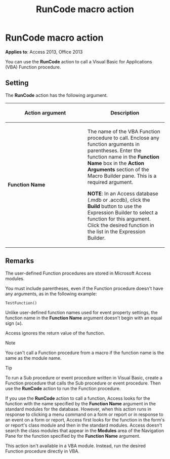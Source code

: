 ﻿---
title: RunCode macro action
TOCTitle: RunCode macro action
ms:assetid: cb0625be-4b5d-4927-9b0e-59a6e411b5bb
ms:mtpsurl: https://msdn.microsoft.com/library/Ff834373(v=office.15)
ms:contentKeyID: 48547706
ms.date: 09/18/2015
mtps_version: v=office.15
f1_keywords:
- vbaac10.chm98700
f1_categories:
- Office.Version=v15
---

# RunCode macro action

**Applies to**: Access 2013, Office 2013

You can use the **RunCode** action to call a Visual Basic for Applications (VBA) Function procedure.

## Setting

The **RunCode** action has the following argument.

<table>
<colgroup>
<col style="width: 50%" />
<col style="width: 50%" />
</colgroup>
<thead>
<tr class="header">
<th><p>Action argument</p></th>
<th><p>Description</p></th>
</tr>
</thead>
<tbody>
<tr class="odd">
<td><p><strong>Function Name</strong></p></td>
<td><p>The name of the VBA Function procedure to call. Enclose any function arguments in parentheses. Enter the function name in the <strong>Function Name</strong> box in the <strong>Action Arguments</strong> section of the Macro Builder pane. This is a required argument.</p><p><strong>NOTE</strong>: In an Access database (.mdb or .accdb), click the <strong>Build</strong> button to use the Expression Builder to select a function for this argument. Click the desired function in the list in the Expression Builder.</p></td>
</tr>
</tbody>
</table>


## Remarks

The user-defined Function procedures are stored in Microsoft Access modules.

You must include parentheses, even if the Function procedure doesn't have any arguments, as in the following example:

`TestFunction()`

Unlike user-defined function names used for event property settings, the function name in the **Function Name** argument doesn't begin with an equal sign (**=**).

Access ignores the return value of the function.

> [!NOTE]
> You can't call a Function procedure from a macro if the function name is the same as the module name.

> [!TIP]
> To run a Sub procedure or event procedure written in Visual Basic, create a Function procedure that calls the Sub procedure or event procedure. Then use the **RunCode** action to run the Function procedure.

If you use the **RunCode** action to call a function, Access looks for the function with the name specified by the **Function Name** argument in the standard modules for the database. However, when this action runs in response to clicking a menu command on a form or report or in response to an event on a form or report, Access first looks for the function in the form's or report's class module and then in the standard modules. Access doesn't search the class modules that appear in the **Modules** area of the Navigation Pane for the function specified by the **Function Name** argument.

This action isn't available in a VBA module. Instead, run the desired Function procedure directly in VBA.

